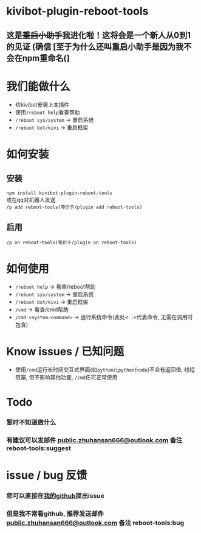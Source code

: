 # kivibot-plugin-reboot-tools
## 这是<del>重启小助手</del>我进化啦！这将会是一个新人从0到1的见证 (确信 \[至于为什么还叫重启小助手是因为我不会在npm重命名(]

# 我们能做什么
* 给kivibot安装上本插件
* 使用`/reboot help`看查帮助
* `/reboot sys/system`  ->  重启系统
* `/reboot bot/kivi`  ->  重启框架

# 如何安装
## 安装
``npm install kivibot-plugin-reboot-tools`` <br>
或在qq对机器人发送 <br>
``/p add reboot-tools(等价于/plugin add reboot-tools)``

## 启用
``/p on reboot-tools(等价于/plugin on reboot-tools)``


# 如何使用
* `/reboot help`  ->  看查/reboot帮助
* `/reboot sys/system`  ->  重启系统
* `/reboot bot/kivi`  ->  重启框架
* `/cmd`  ->  看查/cmd帮助
* `/cmd <system-command>`  ->  运行系统命令(此处<...>代表命令, 无需在调用时包含)

# Know issues / 已知问题
* 使用`/cmd`运行长时间交互式界面(如`python`/`ipython`/`node`)不会有返回值, 线程阻塞, 但不影响其他功能, `/cmd`任可正常使用

# Todo
<!-- ## 内部
## 外部 -->
### 暂时不知道做什么
### 有建议可以发邮件 public.zhuhansan666@outlook.com 备注 reboot-tools:suggest


# issue / bug 反馈
### 您可以直接在[我的github](https://github.com/zhuhansan666/kivibot-plugin-reboot-tools)提出issue
### 但是我不常看github, 推荐发送邮件 public.zhuhansan666@outlook.com 备注 reboot-tools:bug
